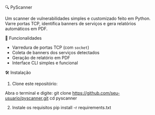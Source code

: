 🔍 PyScanner

Um scanner de vulnerabilidades simples e customizado feito em Python. Varre portas TCP, identifica banners de serviços e gera relatórios automáticos em PDF.

🚀 Funcionalidades

- Varredura de portas TCP (com `socket`)
- Coleta de banners dos serviços detectados
- Geração de relatório em PDF
- Interface CLI simples e funcional

🛠️ Instalação

1. Clone este repositório:

Abra o terminal e digite:
git clone https://github.com/seu-usuario/pyscanner.git
cd pyscanner

2. Instale os requisitos
pip install -r requirements.txt

